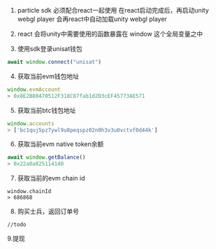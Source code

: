 1. particle sdk 必须配合react一起使用
 在react启动完成后，再启动unity webgl player
 会再react中自动加载unity webgl player

2. react 会将unity中需要使用的函数暴露在 window 这个全局变量之中

3. 使用sdk登录unisat钱包
```javascript
await window.connect("unisat")
```

4. 获取当前evm钱包地址
```javascript
window.evmAccount
> 0x8E2B80470512F318C87fab1d2D3cEF45773AE571
```

5. 获取当前btc钱包地址
```javascript
window.accounts
> ['bc1quj5pz7ywl9u8peqspz02n0h3v3u0vctvf0d44k']
```

6. 获取当前evm native token余额
```javascript
await window.getBalance()
> 0x22a0a825114140
```

7. 获取当前的evm chain id
```
window.chainId
> 686868
```

8. 购买士兵，返回订单号
```
//todo
```

9.提现
```

```